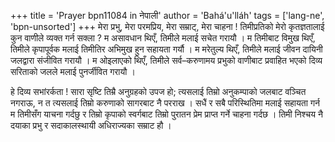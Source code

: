 +++
title = 'Prayer bpn11084 in नेपाली'
author = 'Bahá'u'lláh'
tags = ['lang-ne', 'bpn-unsorted']
+++
मेरा प्रभु, मेरा परमप्रिय, मेरा सम्राट्, मेरा चाहना ! तिमीप्रतिको मेरो कृतज्ञतालाई कुन वाणीले व्यक्त गर्न सक्ला ? म असावधान थिएँ, तिमीले मलाई सचेत गरायौ । म तिमीबाट विमुख थिएँ, तिमीले कृपापूर्वक मलाई तिमीतिर अभिमुख हुन सहायता गर्यौ । म मरेतुल्य थिएँ, तिमीले मलाई जीवन दायिनी जलद्वारा संजीवित गरायौ । म ओइलाएको थिएँ, तिमीले सर्व–करुणामय प्रभुको वाणीबाट प्रवाहित भएको दिव्य सरिताको जलले मलाई पुनर्जीवित गरायौ । 

हे दिव्य सभांरर्कता ! सारा सृष्टि  तिम्रै  अनुग्रहको उपज हो; त्यसलाई तिम्रो अनुकम्पाको जलबाट वञ्चित नगराऊ, न त त्यसलाई तिम्रो करुणाको सागरबाट नै परराख । सधैं  र सबै परिस्थितिमा मलाई सहायता गर्न म तिमीसँग याचना गर्दछु र तिम्रो कृपाको स्वर्गबाट तिम्रो पुरातन प्रेम प्राप्त गर्ने चाहना गर्दछ । तिमी निश्चय नै दयाका प्रभु र सदाकालस्थायी अधिराज्यका सम्राट हौ ।
